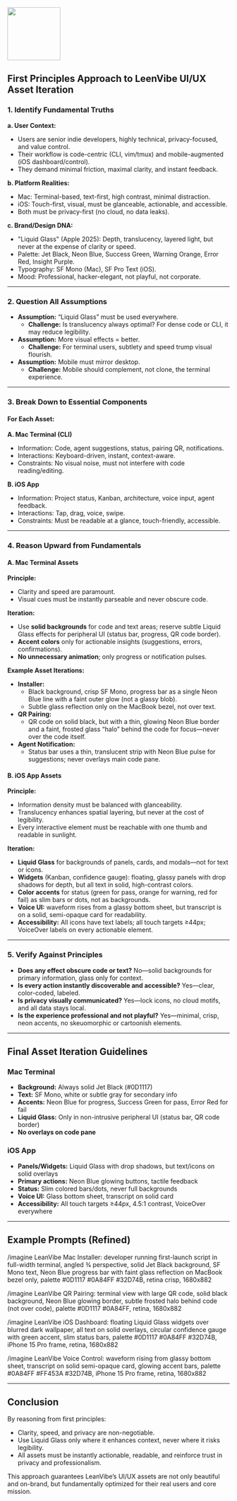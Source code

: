 <img src="https://r2cdn.perplexity.ai/pplx-full-logo-primary-dark%402x.png" class="logo" width="120"/>

## First Principles Approach to LeenVibe UI/UX Asset Iteration

### 1. Identify Fundamental Truths

**a. User Context:**

- Users are senior indie developers, highly technical, privacy-focused, and value control.
- Their workflow is code-centric (CLI, vim/tmux) and mobile-augmented (iOS dashboard/control).
- They demand minimal friction, maximal clarity, and instant feedback.

**b. Platform Realities:**

- Mac: Terminal-based, text-first, high contrast, minimal distraction.
- iOS: Touch-first, visual, must be glanceable, actionable, and accessible.
- Both must be privacy-first (no cloud, no data leaks).

**c. Brand/Design DNA:**

- "Liquid Glass" (Apple 2025): Depth, translucency, layered light, but never at the expense of clarity or speed.
- Palette: Jet Black, Neon Blue, Success Green, Warning Orange, Error Red, Insight Purple.
- Typography: SF Mono (Mac), SF Pro Text (iOS).
- Mood: Professional, hacker-elegant, not playful, not corporate.

---

### 2. Question All Assumptions

- **Assumption:** “Liquid Glass” must be used everywhere.
    - **Challenge:** Is translucency always optimal? For dense code or CLI, it may reduce legibility.
- **Assumption:** More visual effects = better.
    - **Challenge:** For terminal users, subtlety and speed trump visual flourish.
- **Assumption:** Mobile must mirror desktop.
    - **Challenge:** Mobile should complement, not clone, the terminal experience.

---

### 3. Break Down to Essential Components

#### For Each Asset:

**A. Mac Terminal (CLI)**

- Information: Code, agent suggestions, status, pairing QR, notifications.
- Interactions: Keyboard-driven, instant, context-aware.
- Constraints: No visual noise, must not interfere with code reading/editing.

**B. iOS App**

- Information: Project status, Kanban, architecture, voice input, agent feedback.
- Interactions: Tap, drag, voice, swipe.
- Constraints: Must be readable at a glance, touch-friendly, accessible.

---

### 4. Reason Upward from Fundamentals

#### A. Mac Terminal Assets

**Principle:**

- Clarity and speed are paramount.
- Visual cues must be instantly parseable and never obscure code.

**Iteration:**

- Use **solid backgrounds** for code and text areas; reserve subtle Liquid Glass effects for peripheral UI (status bar, progress, QR code border).
- **Accent colors** only for actionable insights (suggestions, errors, confirmations).
- **No unnecessary animation**; only progress or notification pulses.

**Example Asset Iterations:**

- **Installer:**
    - Black background, crisp SF Mono, progress bar as a single Neon Blue line with a faint outer glow (not a glassy blob).
    - Subtle glass reflection only on the MacBook bezel, not over text.
- **QR Pairing:**
    - QR code on solid black, but with a thin, glowing Neon Blue border and a faint, frosted glass “halo” behind the code for focus—never over the code itself.
- **Agent Notification:**
    - Status bar uses a thin, translucent strip with Neon Blue pulse for suggestions; never overlays main code pane.


#### B. iOS App Assets

**Principle:**

- Information density must be balanced with glanceability.
- Translucency enhances spatial layering, but never at the cost of legibility.
- Every interactive element must be reachable with one thumb and readable in sunlight.

**Iteration:**

- **Liquid Glass** for backgrounds of panels, cards, and modals—not for text or icons.
- **Widgets** (Kanban, confidence gauge): floating, glassy panels with drop shadows for depth, but all text in solid, high-contrast colors.
- **Color accents** for status (green for pass, orange for warning, red for fail) as slim bars or dots, not as backgrounds.
- **Voice UI:** waveform rises from a glassy bottom sheet, but transcript is on a solid, semi-opaque card for readability.
- **Accessibility:** All icons have text labels; all touch targets ≥44px; VoiceOver labels on every actionable element.

---

### 5. Verify Against Principles

- **Does any effect obscure code or text?** No—solid backgrounds for primary information, glass only for context.
- **Is every action instantly discoverable and accessible?** Yes—clear, color-coded, labeled.
- **Is privacy visually communicated?** Yes—lock icons, no cloud motifs, and all data stays local.
- **Is the experience professional and not playful?** Yes—minimal, crisp, neon accents, no skeuomorphic or cartoonish elements.

---

## Final Asset Iteration Guidelines

### Mac Terminal

- **Background:** Always solid Jet Black (\#0D1117)
- **Text:** SF Mono, white or subtle gray for secondary info
- **Accents:** Neon Blue for progress, Success Green for pass, Error Red for fail
- **Liquid Glass:** Only in non-intrusive peripheral UI (status bar, QR code border)
- **No overlays on code pane**


### iOS App

- **Panels/Widgets:** Liquid Glass with drop shadows, but text/icons on solid overlays
- **Primary actions:** Neon Blue glowing buttons, tactile feedback
- **Status:** Slim colored bars/dots, never full backgrounds
- **Voice UI:** Glass bottom sheet, transcript on solid card
- **Accessibility:** All touch targets ≥44px, 4.5:1 contrast, VoiceOver everywhere

---

## Example Prompts (Refined)

/imagine LeanVibe Mac Installer: developer running first-launch script in full-width terminal, angled 3⁄4 perspective, solid Jet Black background, SF Mono text, Neon Blue progress bar with faint glass reflection on MacBook bezel only, palette \#0D1117 \#0A84FF \#32D74B, retina crisp, 1680x882

/imagine LeanVibe QR Pairing: terminal view with large QR code, solid black background, Neon Blue glowing border, subtle frosted halo behind code (not over code), palette \#0D1117 \#0A84FF, retina, 1680x882

/imagine LeanVibe iOS Dashboard: floating Liquid Glass widgets over blurred dark wallpaper, all text on solid overlays, circular confidence gauge with green accent, slim status bars, palette \#0D1117 \#0A84FF \#32D74B, iPhone 15 Pro frame, retina, 1680x882

/imagine LeanVibe Voice Control: waveform rising from glassy bottom sheet, transcript on solid semi-opaque card, glowing accent bars, palette \#0A84FF \#FF453A \#32D74B, iPhone 15 Pro frame, retina, 1680x882

---

## Conclusion

By reasoning from first principles:

- Clarity, speed, and privacy are non-negotiable.
- Use Liquid Glass only where it enhances context, never where it risks legibility.
- All assets must be instantly actionable, readable, and reinforce trust in privacy and professionalism.

This approach guarantees LeanVibe’s UI/UX assets are not only beautiful and on-brand, but fundamentally optimized for their real users and core mission.

